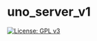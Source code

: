 # uno_server_v1

[![License: GPL v3](https://img.shields.io/badge/License-GPL%20v3-blue.svg)](https://www.gnu.org/licenses/gpl-3.0)
